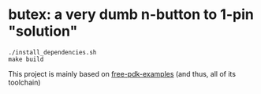 # butex: a very dumb n-button to 1-pin "solution"

```
./install_dependencies.sh
make build
```

This project is mainly based on [free-pdk-examples](https://github.com/free-pdk/free-pdk-examples) (and thus, all of its toolchain)